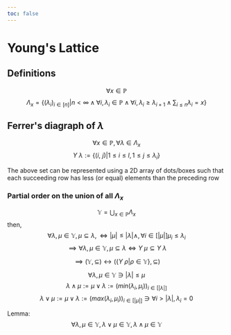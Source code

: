```yaml
---
toc: false
---
```

# Young's Lattice

## Definitions
$$\forall x \in \mathbb{P}$$
$$\Lambda_x = \left\{(\lambda_i)_{i \in [n]} \left| n < \infty \wedge \forall i, \lambda_i \in \mathbb{P} \wedge \forall i, \lambda_i \ge \lambda_{i + 1} \wedge \sum_{i \le n} \lambda_i = x\right.\right\}$$

## Ferrer's diagraph of $\lambda$

$$\forall x \in \mathbb{P}, \forall \lambda \in \Lambda_x$$
$$Y\ \lambda := \left\{(i,\ j) | 1 \le i \le l, 1 \le j \le \lambda_i\right\}$$

The above set can be represented using a 2D array of dots/boxes
such that each succeeding row has less (or equal) elements than the preceding row

### Partial order on the union of all $\Lambda_x$
$$\mathbb{Y} = \bigcup_{x \in \mathbb{P}} \Lambda_x$$
then,
$$\forall \lambda, \mu \in \mathbb{Y}, \mu \subseteq \lambda, \iff |\mu| \le |\lambda| \wedge, \forall i \in \left[\left|\mu\right|\right] \mu_i \le \lambda_i$$
$$\implies \forall \lambda, \mu \in \mathbb{Y}, \mu \subseteq \lambda \iff Y\ \mu \subseteq Y\ \lambda$$

$$\implies (\mathbb{Y}, \subseteq) \longleftrightarrow (\left\{Y\ \rho | \rho \in \mathbb{Y}\right\}, \subseteq)$$

$$\forall \lambda, \mu \in \mathbb{Y} \ni |\lambda| \le \mu$$
$$\lambda \wedge \mu := \mu \vee \lambda := (min(\lambda_i, \mu_i))_{i \in [|\lambda|]}$$
$$\lambda \vee \mu := \mu \vee \lambda := (max(\lambda_i, \mu_i))_{i \in [|\mu|]} \ni \forall i > |\lambda|, \lambda_i = 0$$

Lemma: 
$$\forall \lambda, \mu \in \mathbb{Y}, \lambda \vee \mu \in \mathbb{Y}, \lambda \wedge \mu \in \mathbb{Y}$$
